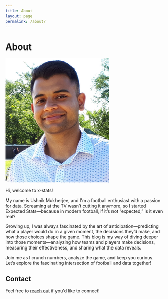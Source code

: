 ```yaml
---
title: About
layout: page
permalink: /about/
---
```


# About

![Profile Picture](/assets/images/profile.png)

Hi, welcome to x-stats!

My name is Ushnik Mukherjee, and I'm a football enthusiast with a passion for data. Screaming at the TV wasn’t cutting it anymore, so I started Expected Stats—because in modern football, if it’s not “expected,” is it even real?

Growing up, I was always fascinated by the art of anticipation—predicting what a player would do in a given moment, the decisions they’d make, and how those choices shape the game. This blog is my way of diving deeper into those moments—analyzing how teams and players make decisions, measuring their effectiveness, and sharing what the data reveals.

Join me as I crunch numbers, analyze the game, and keep you curious. Let’s explore the fascinating intersection of football and data together!

## Contact

Feel free to [reach out](mailto:mukherjee.ushnik@gmail.com) if you'd like to connect!

